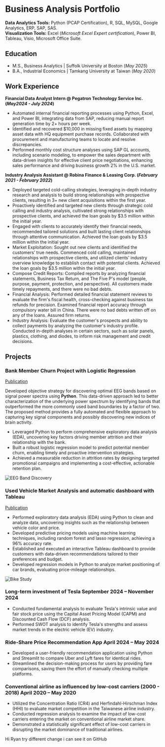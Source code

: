 # Business Analysis Portfolio

**Data Analytics Tools:** Python (PCAP Certification), R, SQL, MySQL, Google Analytics, ERP, SAP, SAS.  
**Visualization Tools:** Excel (*Microsoft Excel Expert certification*), Power BI, Tableau, Visio, Microsoft Office Suite.  

## Education	       		
- M.S., Business Analytics	  | Suffolk University at Boston (_May 2025_)	 			        		
- B.A., Industrial Economics  | Tamkang University at Taiwan (_May 2020_)

## Work Experience
**Financial Data Analyst Intern @ Pegatron Technology Service Inc. (_May2024 - July 2024_)**
- Automated internal financial reporting processes using Python, Excel, and Power BI, integrating data from SAP, reducing manual report generation time by 2+ hours per week.
- Identified and recovered $10,000 in missing fixed assets by mapping asset data with HQ equipment purchase records. Collaborated with procurement and manufacturing teams to locate and resolve discrepancies.
- Performed monthly cost structure analyses using SAP GL accounts, including scenario modeling, to empower the sales department with data-driven insights for effective client price negotiations, enhancing sales performance and driving business growth 2% in the U.S. market.

**Industry Analysis Assistant @ Robina Finance & Leasing Corp. (_February 2021 - February 2022_)**
- Deployed targeted cold-calling strategies, leveraging in-depth industry research and analysis to build strong relationships with prospective clients, resulting in 3+ new client acquisitions within the first year.
- Proactively identified and targeted new clients through strategic cold calling and industry analysis, cultivated strong relationships with prospective clients, and achieved the loan goals by $3.5 million within the initial year.
- Engaged with clients to accurately identify their financial needs, recommended tailored solutions and built lasting client relationships through attentive communication. Achieved the loan goals by $3.5 million within the initial year.
- Market Exploitation: Sought out new clients and identified the customers’ true needs. Commenced cold calling, maintained relationships with prospective clients, and utilized clients' industry overview knowledge to establish contact with potential clients. Achieved the loan goals by $3.5 million within the initial year.
- Compose Credit Reports: Compiled reports by analyzing financial statements, Business Tax Return, and The Five P's model (people, purpose, payment, protection, and perspective). All customers made timely repayments, and there were no bad debts.
- Financial Analysis: Performed detailed financial statement reviews to evaluate the firm's fiscal health, cross-checking against business tax refunds for precision. Examined financial report accuracy through compulsory water bill in China. There were no bad debts written off on any of the loans. Assured firm returns.
- Industry Analysis: Evaluate the customer's prospects and ability to collect payments by analyzing the customer's industry profile. Conducted in-depth analyses in certain sectors, such as solar panels, plastics, clothing, and diodes, to inform risk management and credit decisions.


## Projects
### Bank Member Churn Project with Logistic Regression 
[Publication](https://www.mdpi.com/1424-8220/22/8/3048)

Developed objective strategy for discovering optimal EEG bands based on signal power spectra using **Python**. This data-driven approach led to better characterization of the underlying power spectrum by identifying bands that outperformed the more commonly used band boundaries by a factor of two. The proposed method provides a fully automated and flexible approach to capturing key signal components and possibly discovering new indices of brain activity.
-	Leveraged Python to perform comprehensive exploratory data analysis (EDA), uncovering key factors driving member attrition and their relationship with the bank.
-	Built a robust logistic regression model to predict potential member churn, enabling timely and proactive intervention strategies.
-	Achieved a measurable reduction in attrition rates by designing targeted promotional campaigns and implementing a cost-effective, actionable retention plan.

![EEG Band Discovery](/assets/img/eeg_band_discovery.jpeg)

### Used Vehicle Market Analysis and automatic dashboard with Tableau
[Publication](https://www.mdpi.com/1424-8220/22/11/4240)

- Performed exploratory data analysis (EDA) using Python to clean and analyze data, uncovering insights such as the relationship between vehicle color and price.
- Developed predictive pricing models using machine learning techniques, including random forest and lasso regression, achieving a 96% accuracy rate.
- Established and executed an interactive Tableau dashboard to provide customers with data-driven recommendations tailored to their preferences and budget.
- Developed regression models in Python to analyze market positioning of car brands, evaluating price-mileage relationships.

![Bike Study](/assets/img/bike_study.jpeg)

### Long-term investment of Tesla 	September 2024 – November 2024
- Conducted fundamental analysis to evaluate Tesla's intrinsic value and fair stock price using the Capital Asset Pricing Model (CAPM) and Discounted Cash Flow (DCF) analysis.
- Performed SWOT analysis to identify Tesla's strengths and assess market trends in the electric vehicle (EV) industry.

### Ride-Share Price Recommendation App 	April 2024 – May 2024
-	Developed a user-friendly recommendation application using Python and Streamlit to compare Uber and Lyft fares for identical rides.
-	Streamlined the decision-making process for users by providing fare comparisons, saving them the effort of manually checking multiple platforms.

### Conventional airline as influenced by low-cost carriers (2000 - 2018)	April 2020 – May 2020
- Utilized the Concentration Ratio (CR4) and Herfindahl-Hirschman Index (HHI) to evaluate market competition in the Taiwanese airline industry.
- Conducted regression analysis to examine the impact of low-cost carriers entering the market on conventional airline market share.
- Demonstrated a statistically significant effect of low-cost carriers in disrupting the market dominance of traditional airlines.

Hi Ryan try different change  i can see it on GitHub
